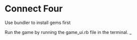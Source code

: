 # Connect Four

Use bundler to install gems first

Run the game by running the game_ui.rb file in the terminal.
_